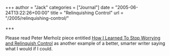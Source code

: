 +++
author = "Jack"
categories = ["Journal"]
date = "2005-06-24T13:22:26+00:00"
title = "Relinquishing Control"
url = "/2005/relinquishing-control/"

+++

Please read Peter Merholz piece entitled [How I Learned To Stop Worrying and Relinquish Control][1] as another example of a better, smarter writer saying what I would if I could.

 [1]: http://www.adaptivepath.com/publications/essays/archives/000501.php